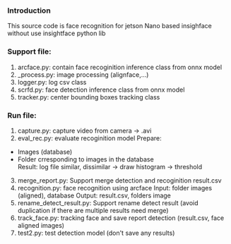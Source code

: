 ### Introduction
This source code is face recognition for jetson Nano based insighface without use insightface python lib

### Support file:
1. arcface.py: contain face recoginition inference class from onnx model
2. _process.py: image processing (alignface,...)
3. logger.py: log csv class
4. scrfd.py: face detection inference class from onnx model
5. tracker.py: center bounding boxes tracking class

### Run file:
1. capture.py: capture video from camera -> .avi
2. eval_rec.py: evaluate recoginition model
Prepare: 
- Images (database)
- Folder crresponding to images in the database \
Result: log file similar, dissimilar -> draw histogram -> threshold
3. merge_report.py: Support merge detection and recoginition result.csv
4. recognition.py: face recognition using arcface
Input: folder images (aligned), database
Output: result.csv, folders image 
5. rename_detect_result.py: Support rename detect result (avoid duplication if there are multiple results need merge)
6. track_face.py: tracking face and save report detection (result.csv, face aligned images)
7. test2.py: test detection model (don't save any results)